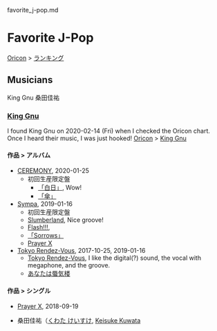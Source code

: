 favorite_j-pop.md

# Favorite J-Pop
[Oricon](https://www.oricon.co.jp/) > [ランキング](https://www.oricon.co.jp/rank/)

## Musicians
King Gnu
桑田佳祐

### [King Gnu](きんぐぬー)
I found King Gnu on 2020-02-14 (Fri) when I checked the Oricon chart. Once I heard their music, I was just hooked!
[Oricon](https://www.oricon.co.jp/) > [King Gnu](https://www.oricon.co.jp/prof/656672/)
#### 作品 > アルバム
* [CEREMONY](https://www.oricon.co.jp/prof/656672/products/1343367/1/), 2020-01-25
  * 初回生産限定盤
    * [「白日」](https://www.youtube.com/watch?v=ony539T074w), Wow! 
    * [「傘」](https://www.youtube.com/watch?v=g4_nRpHotMo)
* [Sympa](https://www.oricon.co.jp/prof/656672/products/1300491/1/), 2019-01-16
  * 初回生産限定盤
  * [Slumberland](https://www.youtube.com/watch?v=C66yySFa48A), Nice groove!
  * [Flash!!!](https://www.youtube.com/watch?v=j_NHrPC3ij8), 
  * [「Sorrows」](https://www.youtube.com/watch?v=tZ8DP7GZYiA&list=OLAK5uy_kEUNyM7elzWB4r4VzxISHQAT1P-YDqeC8&index=4)
  * [Prayer X](https://www.youtube.com/watch?v=L-Bzhpm8h0o)
* [Tokyo Rendez-Vous](https://www.oricon.co.jp/prof/656672/products/1248085/1/), 2017-10-25, 2019-01-16
  * [Tokyo Rendez-Vous](https://www.youtube.com/watch?v=XDiuwqJg8pU), I like the digital(?) sound, the vocal with megaphone, and the groove.
  * [あなたは蜃気楼](https://www.youtube.com/watch?v=g3VNX7518UU)
#### 作品 > シングル
* [Prayer X](https://www.oricon.co.jp/prof/656672/products/1293181/1/), 2018-09-19

* 桑田佳祐（[くわた けいすけ](https://ja.wikipedia.org/wiki/%E6%A1%91%E7%94%B0%E4%BD%B3%E7%A5%90), [Keisuke Kuwata](https://en.wikipedia.org/wiki/Keisuke_Kuwata)
